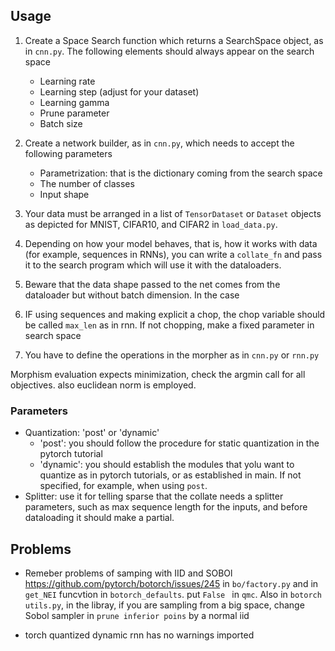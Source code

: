 

## Usage

1. Create a Space Search function which returns a SearchSpace object, as in `cnn.py`.
    The following elements should always appear on the search space
    + Learning rate
    + Learning step (adjust for your dataset)
    + Learning gamma 
    + Prune parameter 
    + Batch size

2. Create a network builder, as in `cnn.py`, which needs to accept the following parameters
    + Parametrization: that is the dictionary coming from the search space
    + The number of classes
    + Input shape

3. Your data must be arranged in a list of `TensorDataset` or `Dataset` objects as depicted for MNIST, CIFAR10, and CIFAR2 in `load_data.py`.
4. Depending on how your model behaves, that is, how it works with data (for example, sequences in RNNs), you can write a `collate_fn` and pass it to the search program which will use it with the dataloaders. 
5. Beware that the data shape passed to the net comes from the dataloader but without batch dimension. In the case

6. IF using sequences and making explicit a chop, the chop variable should be called `max_len` as in rnn. If not chopping, make a fixed parameter in search space
7. You have to define the operations in the morpher as in `cnn.py` or `rnn.py`

Morphism evaluation expects minimization, check the argmin call for all objectives. also euclidean norm is employed.

### Parameters

+ Quantization: 'post' or 'dynamic'
    + 'post': you should follow the procedure for static quantization in  the pytorch tutorial
    + 'dynamic': you should establish the modules that yolu want to quantize as in pytorch tutorials, or as established in main. If not specified, for example, when using `post`.
+ Splitter: use it for telling sparse that the collate needs a splitter parameters, such as max sequence length for the inputs, and before dataloading it should make
a partial.

## Problems 

+ Remeber problems of samping with IID and SOBOl https://github.com/pytorch/botorch/issues/245 in `bo/factory.py` and in `get_NEI` funcvtion in `botorch_defaults`. put `False ` in `qmc`. Also in `botorch utils.py`, in the libray, if you are sampling from a big space, change Sobol sampler in `prune inferior poins` by a normal iid

+ torch quantized dynamic rnn has no warnings imported